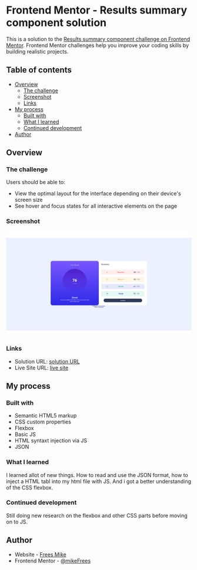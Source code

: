 # Frontend Mentor - Results summary component solution

This is a solution to the [Results summary component challenge on Frontend Mentor](https://www.frontendmentor.io/challenges/results-summary-component-CE_K6s0maV). Frontend Mentor challenges help you improve your coding skills by building realistic projects. 

## Table of contents

- [Overview](#overview)
  - [The challenge](#the-challenge)
  - [Screenshot](#screenshot)
  - [Links](#links)
- [My process](#my-process)
  - [Built with](#built-with)
  - [What I learned](#what-i-learned)
  - [Continued development](#continued-development)
- [Author](#author)


## Overview

### The challenge

Users should be able to:

- View the optimal layout for the interface depending on their device's screen size
- See hover and focus states for all interactive elements on the page

### Screenshot

![](result.png)

### Links

- Solution URL: [solution URL](https://github.com/mikeFrees/ResultsSummaryComponent)
- Live Site URL: [live site](https://mikefrees.github.io/ResultsSummaryComponent/)

## My process

### Built with

- Semantic HTML5 markup
- CSS custom properties
- Flexbox
- Basic JS
- HTML syntaxt injection via JS
- JSON

### What I learned

I learned allot of new things. How to read and use the JSON format, how to inject a HTML tabl into my html file with JS. And i got a better understanding of the CSS flexbox.


### Continued development

Still doing new research on the flexbox and other CSS parts before moving on to JS.

## Author

- Website - [Frees Mike](https://www.linkedin.com/in/mike-frees/)
- Frontend Mentor - [@mikeFrees](https://www.frontendmentor.io/profile/mikeFrees)
